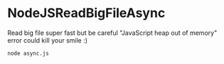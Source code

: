 # NodeJSReadBigFileAsync
Read big file super fast but be careful "JavaScript heap out of memory" error could kill your smile :)

`node async.js`
